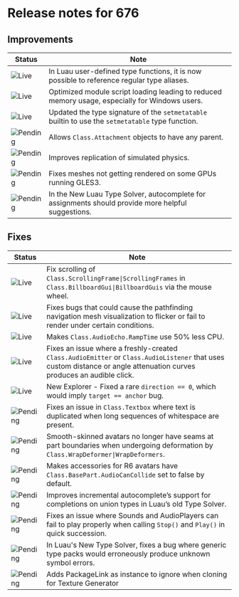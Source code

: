 # Release notes for 676

## Improvements

| Status | Note |
|--------|------|
| ![Live](https://img.shields.io/badge/Live-009E57?style=flat)  | In Luau user-defined type functions, it is now possible to reference regular type aliases. |
| ![Live](https://img.shields.io/badge/Live-009E57?style=flat)  | Optimized module script loading leading to reduced memory usage, especially for Windows users. |
| ![Live](https://img.shields.io/badge/Live-009E57?style=flat)  | Updated the type signature of the `setmetatable` builtin to use the `setmetatable` type function. |
| ![Pending](https://img.shields.io/badge/Pending-DEA517?style=flat)  | Allows `Class.Attachment` objects to have any parent. |
| ![Pending](https://img.shields.io/badge/Pending-DEA517?style=flat)  | Improves replication of simulated physics. |
| ![Pending](https://img.shields.io/badge/Pending-DEA517?style=flat)  | Fixes meshes not getting rendered on some GPUs running GLES3. |
| ![Pending](https://img.shields.io/badge/Pending-DEA517?style=flat)  | In the New Luau Type Solver, autocomplete for assignments should provide more helpful suggestions.  |
## Fixes

| Status | Note |
|--------|------|
| ![Live](https://img.shields.io/badge/Live-009E57?style=flat)  | Fix scrolling of `Class.ScrollingFrame\|ScrollingFrames` in `Class.BillboardGui\|BillboardGuis` via the mouse wheel. |
| ![Live](https://img.shields.io/badge/Live-009E57?style=flat)  | Fixes bugs that could cause the pathfinding navigation mesh visualization to flicker or fail to render under certain conditions. |
| ![Live](https://img.shields.io/badge/Live-009E57?style=flat)  | Makes `Class.AudioEcho.RampTime` use 50% less CPU. |
| ![Live](https://img.shields.io/badge/Live-009E57?style=flat)  | Fixes an issue where a freshly-created `Class.AudioEmitter` or `Class.AudioListener` that uses custom distance or angle attenuation curves produces an audible click. |
| ![Live](https://img.shields.io/badge/Live-009E57?style=flat)  | New Explorer - Fixed a rare `direction == 0`, which would imply `target == anchor` bug. |
| ![Pending](https://img.shields.io/badge/Pending-DEA517?style=flat)  | Fixes an issue in `Class.Textbox` where text is duplicated when long sequences of whitespace are present. |
| ![Pending](https://img.shields.io/badge/Pending-DEA517?style=flat)  | Smooth-skinned avatars no longer have seams at part boundaries when undergoing deformation by `Class.WrapDeformer\|WrapDeformers`. |
| ![Pending](https://img.shields.io/badge/Pending-DEA517?style=flat)  | Makes accessories for R6 avatars have `Class.BasePart.AudioCanCollide` set to false by default. |
| ![Pending](https://img.shields.io/badge/Pending-DEA517?style=flat)  | Improves incremental autocomplete’s support for completions on union types in Luau’s old Type Solver. |
| ![Pending](https://img.shields.io/badge/Pending-DEA517?style=flat)  | Fixes an issue where Sounds and AudioPlayers can fail to play properly when calling `Stop()` and `Play()` in quick succession. |
| ![Pending](https://img.shields.io/badge/Pending-DEA517?style=flat)  | In Luau's New Type Solver, fixes a bug where generic type packs would erroneously produce unknown symbol errors. |
| ![Pending](https://img.shields.io/badge/Pending-DEA517?style=flat)  | Adds PackageLink as instance to ignore when cloning for Texture Generator |
